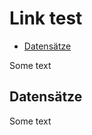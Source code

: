 Link test
================

-   [Datensätze](#datensätze)

Some text

Datensätze
----------

Some text
